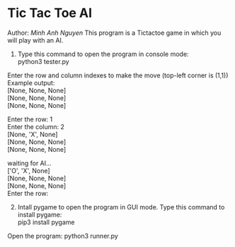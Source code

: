 # Tic Tac Toe AI
Author: *Minh Anh Nguyen*
This program is a Tictactoe game in which you will play with an AI.  

1. Type this command to open the program in console mode:  
python3 tester.py  

Enter the row and column indexes to make the move (top-left corner is (1,1))  
Example output:  
[None, None, None]  
[None, None, None]  
[None, None, None]  

Enter the row: 1  
Enter the column: 2  
[None, 'X', None]  
[None, None, None]  
[None, None, None]  

waiting for AI...  
['O', 'X', None]  
[None, None, None]  
[None, None, None]  
Enter the row:   
  
2. Intall pygame to open the program in GUI mode. Type this command to install pygame:  
pip3 install pygame  

Open the program: python3 runner.py  

